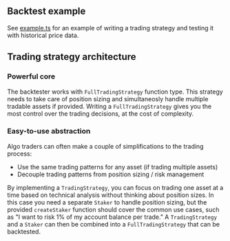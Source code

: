 ## Backtest example

See [example.ts](src/example.ts) for an example of writing a trading strategy
and testing it with historical price data.

## Trading strategy architecture

### Powerful core

The backtester works with `FullTradingStrategy` function type. This strategy needs to take care of position
sizing and simultaneosly handle multiple tradable assets if provided. Writing a `FullTradingStrategy`
gives you the most control over the trading decisions, at the cost of complexity.

### Easy-to-use abstraction

Algo traders can often make a couple of simplifications to the trading process:

- Use the same trading patterns for any asset (if trading multiple assets)
- Decouple trading patterns from position sizing / risk management

By implementing a `TradingStrategy`, you can focus on trading one asset at a time based on technical analysis
without thinking about position sizes. In this case you need a separate `Staker` to handle position sizing,
but the provided `createStaker` function should cover the common use cases, such as
"I want to risk 1% of my account balance per trade." A `TradingStrategy` and a `Staker` can then be combined
into a `FullTradingStrategy` that can be backtested.
